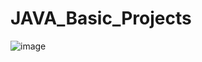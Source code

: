 # JAVA_Basic_Projects

![image](https://github.com/user-attachments/assets/d0cd583b-364a-436d-9d27-78fbb9caf2df)

